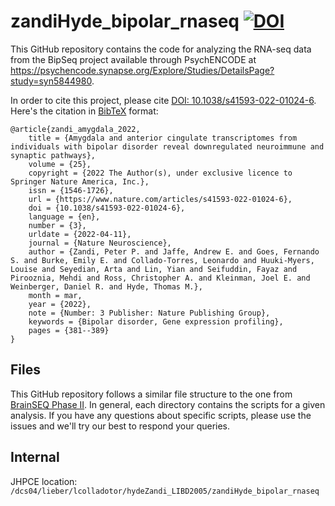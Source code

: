 # zandiHyde_bipolar_rnaseq [![DOI](https://zenodo.org/badge/88870656.svg)](https://zenodo.org/badge/latestdoi/88870656)

This GitHub repository contains the code for analyzing the RNA-seq data from the BipSeq project available through PsychENCODE at https://psychencode.synapse.org/Explore/Studies/DetailsPage?study=syn5844980. 

In order to cite this project, please cite [DOI: 10.1038/s41593-022-01024-6](https://doi.org/10.1038/s41593-022-01024-6). Here's the citation in [BibTeX](http://www.bibtex.org/) format:

```
@article{zandi_amygdala_2022,
	title = {Amygdala and anterior cingulate transcriptomes from individuals with bipolar disorder reveal downregulated neuroimmune and synaptic pathways},
	volume = {25},
	copyright = {2022 The Author(s), under exclusive licence to Springer Nature America, Inc.},
	issn = {1546-1726},
	url = {https://www.nature.com/articles/s41593-022-01024-6},
	doi = {10.1038/s41593-022-01024-6},
	language = {en},
	number = {3},
	urldate = {2022-04-11},
	journal = {Nature Neuroscience},
	author = {Zandi, Peter P. and Jaffe, Andrew E. and Goes, Fernando S. and Burke, Emily E. and Collado-Torres, Leonardo and Huuki-Myers, Louise and Seyedian, Arta and Lin, Yian and Seifuddin, Fayaz and Pirooznia, Mehdi and Ross, Christopher A. and Kleinman, Joel E. and Weinberger, Daniel R. and Hyde, Thomas M.},
	month = mar,
	year = {2022},
	note = {Number: 3 Publisher: Nature Publishing Group},
	keywords = {Bipolar disorder, Gene expression profiling},
	pages = {381--389}
}
```


## Files

This GitHub repository follows a similar file structure to the one from [BrainSEQ Phase II](https://github.com/LieberInstitute/brainseq_phase2). In general, each directory contains the scripts for a given analysis. If you have any questions about specific scripts, please use the issues and we'll try our best to respond your queries.

## Internal

JHPCE location: `/dcs04/lieber/lcolladotor/hydeZandi_LIBD2005/zandiHyde_bipolar_rnaseq`
